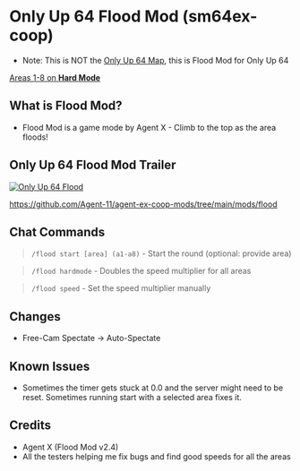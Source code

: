 # Only Up 64 Flood Mod (sm64ex-coop)

* Note: This is NOT the [Only Up 64 Map](https://github.com/DizzyThermal/sm64ex-coop-only-up-64), this is Flood Mod for Only Up 64

[Areas 1-8 on **Hard Mode**](https://www.twitch.tv/collections/97Z5GvWhhBf8sg)

## What is Flood Mod?

* Flood Mod is a game mode by Agent X - Climb to the top as the area floods!

## Only Up 64 Flood Mod Trailer

[![Only Up 64 Flood](https://img.youtube.com/vi/hP6ghR_GRwo/0.jpg)](https://www.youtube.com/watch?v=hP6ghR_GRwo)

https://github.com/Agent-11/agent-ex-coop-mods/tree/main/mods/flood

## Chat Commands

> `/flood start [area] (a1-a8)` - Start the round (optional: provide area)

> `/flood hardmode` - Doubles the speed multiplier for all areas

> `/flood speed` - Set the speed multiplier manually

## Changes

* Free-Cam Spectate -> Auto-Spectate

## Known Issues

* Sometimes the timer gets stuck at 0.0 and the server might need to be reset. Sometimes running start with a selected area fixes it.

## Credits

* Agent X (Flood Mod v2.4)
* All the testers helping me fix bugs and find good speeds for all the areas
